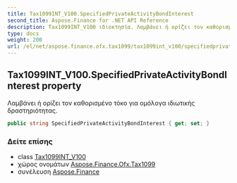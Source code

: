 ```yaml
---
title: Tax1099INT_V100.SpecifiedPrivateActivityBondInterest
second_title: Aspose.Finance for .NET API Reference
description: Tax1099INT_V100 ιδιοκτησία. Λαμβάνει ή ορίζει τον καθορισμένο τόκο για ομόλογα ιδιωτικής δραστηριότητας.
type: docs
weight: 200
url: /el/net/aspose.finance.ofx.tax1099/tax1099int_v100/specifiedprivateactivitybondinterest/
---
```

## Tax1099INT_V100.SpecifiedPrivateActivityBondInterest property

Λαμβάνει ή ορίζει τον καθορισμένο τόκο για ομόλογα ιδιωτικής δραστηριότητας.

```csharp
public string SpecifiedPrivateActivityBondInterest { get; set; }
```

### Δείτε επίσης

* class [Tax1099INT_V100](../)
* χώρος ονομάτων [Aspose.Finance.Ofx.Tax1099](../../tax1099int_v100/)
* συνέλευση [Aspose.Finance](../../../)


